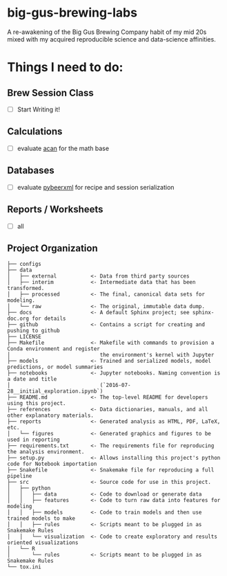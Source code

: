 big-gus-brewing-labs
==============================

A re-awakening of the Big Gus Brewing Company habit of my mid 20s mixed with my acquired reproducible science and data-science affinities.




# Things I need to do:

## Brew Session Class

- [ ] Start Writing it!

## Calculations

- [ ] evaluate [acan](https://github.com/bierminen/acan) for the math base

## Databases

- [ ] evaluate [pybeerxml](https://github.com/hotzenklotz/pybeerxml) for recipe and session serialization

## Reports / Worksheets

- [ ] all


Project Organization
------------
```
├── configs
├── data
│   ├── external           <- Data from third party sources
│   ├── interim            <- Intermediate data that has been transformed.
│   ├── processed          <- The final, canonical data sets for modeling.
│   └── raw                <- The original, immutable data dump.
├── docs                   <- A default Sphinx project; see sphinx-doc.org for details
├── github                 <- Contains a script for creating and pushing to github
├── LICENSE
├── Makefile               <- Makefile with commands to provision a Conda environment and register
│                             the environment's kernel with Jupyter
├── models                 <- Trained and serialized models, model predictions, or model summaries
├── notebooks              <- Jupyter notebooks. Naming convention is a date and title
│                             (`2016-07-28__initial_exploration.ipynb`)
├── README.md              <- The top-level README for developers using this project.
├── references             <- Data dictionaries, manuals, and all other explanatory materials.
├── reports                <- Generated analysis as HTML, PDF, LaTeX, etc.
│   └── figures            <- Generated graphics and figures to be used in reporting
├── requirements.txt       <- The requirements file for reproducing the analysis environment.
├── setup.py               <- Allows installing this project's python code for Notebook importation
├── Snakefile              <- Snakemake file for reproducing a full pipeline
├── src                    <- Source code for use in this project.
│   ├── python
│   │   ├── data           <- Code to download or generate data
│   │   ├── features       <- Code to turn raw data into features for modeling
│   │   ├── models         <- Code to train models and then use trained models to make
│   │   ├── rules          <- Scripts meant to be plugged in as Snakemake Rules
│   │   └── visualization  <- Code to create exploratory and results oriented visualizations
│   └── R
│       └── rules          <- Scripts meant to be plugged in as Snakemake Rules
└── tox.ini
```
